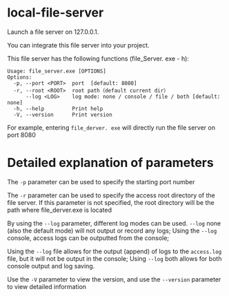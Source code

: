 # local-file-server
Launch a file server on 127.0.0.1.

You can integrate this file server into your project.

This file server has the following functions (file_Server. exe - h):

```
Usage: file_server.exe [OPTIONS]
Options:
  -p, --port <PORT>  port  [default: 8080]
  -r, --root <ROOT>  root path（default current dir）
      --log <LOG>    log mode: none / console / file / both [default: none]
  -h, --help         Print help
  -V, --version      Print version
```

For example, entering `file_derver. exe` will directly run the file server on port 8080

# Detailed explanation of parameters

The `-p` parameter can be used to specify the starting port number

The `-r` parameter can be used to specify the access root directory of the file server. If this parameter is not specified, the root directory will be the path where file_derver.exe is located

By using the `--log` parameter, different log modes can be used. `--log` none (also the default mode) will not output or record any logs; Using the `--log` console, access logs can be outputted from the console; 

Using the `--log` file allows for the output (append) of logs to the `access.log` file, but it will not be output in the console; Using `--log` both allows for both console output and log saving.

Use the `-V` parameter to view the version, and use the `--version` parameter to view detailed information

